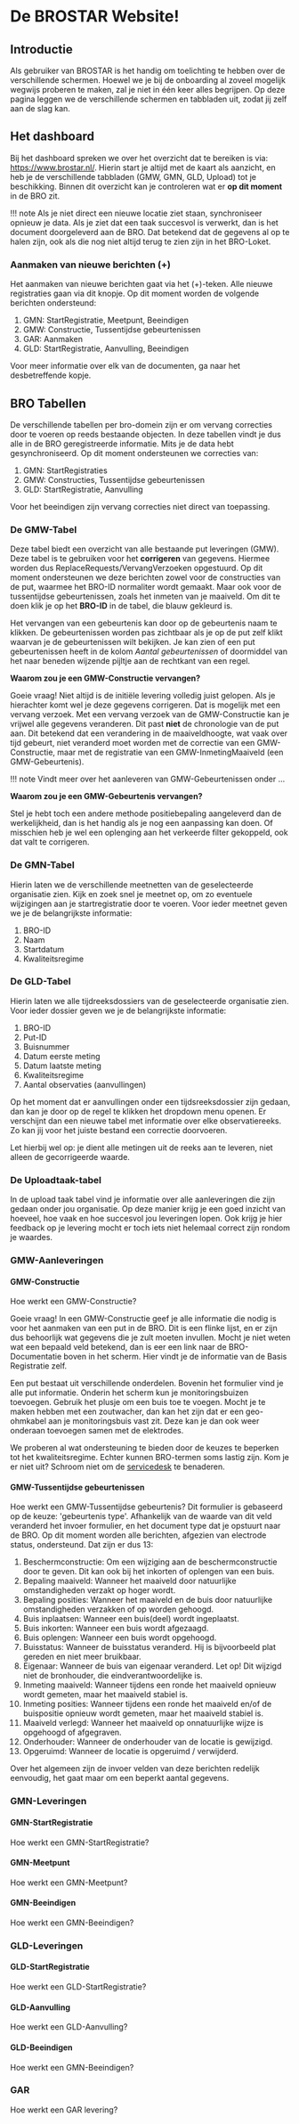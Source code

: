 # De BROSTAR Website!

## Introductie

Als gebruiker van BROSTAR is het handig om toelichting te hebben over de verschillende schermen. Hoewel we je bij de onboarding al zoveel mogelijk wegwijs proberen te maken, zal je niet in één keer alles begrijpen. Op deze pagina leggen we de verschillende schermen en tabbladen uit, zodat jij zelf aan de slag kan.

## Het dashboard

Bij het dashboard spreken we over het overzicht dat te bereiken is via: https://www.brostar.nl/. Hierin start je altijd met de kaart als aanzicht, en heb je de verschillende tabbladen (GMW, GMN, GLD, Upload) tot je beschikking. Binnen dit overzicht kan je controleren wat er **op dit moment** in de BRO zit.

!!! note
Als je niet direct een nieuwe locatie ziet staan, synchroniseer opnieuw je data. Als je ziet dat een taak succesvol is verwerkt, dan is het document doorgeleverd aan de BRO. Dat betekend dat de gegevens al op te halen zijn, ook als die nog niet altijd terug te zien zijn in het BRO-Loket.

### Aanmaken van nieuwe berichten (+)

Het aanmaken van nieuwe berichten gaat via het (+)-teken. Alle nieuwe registraties gaan via dit knopje. Op dit moment worden de volgende berichten ondersteund:

1. GMN: StartRegistratie, Meetpunt, Beeindigen
2. GMW: Constructie, Tussentijdse gebeurtenissen
3. GAR: Aanmaken
4. GLD: StartRegistratie, Aanvulling, Beeindigen

Voor meer informatie over elk van de documenten, ga naar het desbetreffende kopje.

## BRO Tabellen

De verschillende tabellen per bro-domein zijn er om vervang correcties door te voeren op reeds bestaande objecten. In deze tabellen vindt je dus alle in de BRO geregistreerde informatie. Mits je de data hebt gesynchroniseerd. Op dit moment ondersteunen we correcties van:

1. GMN: StartRegistraties
2. GMW: Constructies, Tussentijdse gebeurtenissen
3. GLD: StartRegistratie, Aanvulling

Voor het beeindigen zijn vervang correcties niet direct van toepassing.

### De GMW-Tabel

Deze tabel biedt een overzicht van alle bestaande put leveringen (GMW). Deze tabel is te gebruiken voor het **corrigeren** van gegevens. Hiermee worden dus ReplaceRequests/VervangVerzoeken opgestuurd. Op dit moment ondersteunen we deze berichten zowel voor de constructies van de put, waarmee het BRO-ID normaliter wordt gemaakt. Maar ook voor de tussentijdse gebeurtenissen, zoals het inmeten van je maaiveld. Om dit te doen klik je op het **BRO-ID** in de tabel, die blauw gekleurd is.

Het vervangen van een gebeurtenis kan door op de gebeurtenis naam te klikken. De gebeurtenissen worden pas zichtbaar als je op de put zelf klikt waarvan je de gebeurtenissen wilt bekijken. Je kan zien of een put gebeurtenissen heeft in de kolom _Aantal gebeurtenissen_ of doormiddel van het naar beneden wijzende pijltje aan de rechtkant van een regel.

**Waarom zou je een GMW-Constructie vervangen?**

Goeie vraag! Niet altijd is de initiële levering volledig juist gelopen. Als je hierachter komt wel je deze gegevens corrigeren. Dat is mogelijk met een vervang verzoek. Met een vervang verzoek van de GMW-Constructie kan je vrijwel alle gegevens veranderen. Dit past **niet** de chronologie van de put aan. Dit betekend dat een verandering in de maaiveldhoogte, wat vaak over tijd gebeurt, niet veranderd moet worden met de correctie van een GMW-Constructie, maar met de registratie van een GMW-InmetingMaaiveld (een GMW-Gebeurtenis).

!!! note
Vindt meer over het aanleveren van GMW-Gebeurtenissen onder ...

**Waarom zou je een GMW-Gebeurtenis vervangen?**

Stel je hebt toch een andere methode positiebepaling aangeleverd dan de werkelijkheid, dan is het handig als je nog een aanpassing kan doen. Of misschien heb je wel een oplenging aan het verkeerde filter gekoppeld, ook dat valt te corrigeren.

### De GMN-Tabel

Hierin laten we de verschillende meetnetten van de geselecteerde organisatie zien. Kijk en zoek snel je meetnet op, om zo eventuele wijzigingen aan je startregistratie door te voeren. Voor ieder meetnet geven we je de belangrijkste informatie:

1. BRO-ID
2. Naam
3. Startdatum
4. Kwaliteitsregime

### De GLD-Tabel

Hierin laten we alle tijdreeksdossiers van de geselecteerde organisatie zien. Voor ieder dossier geven we je de belangrijkste informatie:

1. BRO-ID
2. Put-ID
3. Buisnummer
4. Datum eerste meting
5. Datum laatste meting
6. Kwaliteitsregime
7. Aantal observaties (aanvullingen)

Op het moment dat er aanvullingen onder een tijdsreeksdossier zijn gedaan, dan kan je door op de regel te klikken het dropdown menu openen. Er verschijnt dan een nieuwe tabel met informatie over elke observatiereeks. Zo kan jij voor het juiste bestand een correctie doorvoeren.

Let hierbij wel op: je dient alle metingen uit de reeks aan te leveren, niet alleen de gecorrigeerde waarde.

### De Uploadtaak-tabel

In de upload taak tabel vind je informatie over alle aanleveringen die zijn gedaan onder jou organisatie. Op deze manier krijg je een goed inzicht van hoeveel, hoe vaak en hoe succesvol jou leveringen lopen. Ook krijg je hier feedback op je levering mocht er toch iets niet helemaal correct zijn rondom je waardes.

### GMW-Aanleveringen

#### GMW-Constructie

Hoe werkt een GMW-Constructie?

Goeie vraag! In een GMW-Constructie geef je alle informatie die nodig is voor het aanmaken van een put in de BRO. Dit is een flinke lijst, en er zijn dus behoorlijk wat gegevens die je zult moeten invullen. Mocht je niet weten wat een bepaald veld betekend, dan is eer een link naar de BRO-Documentatie boven in het scherm. Hier vindt je de informatie van de Basis Registratie zelf.

Een put bestaat uit verschillende onderdelen. Bovenin het formulier vind je alle put informatie. Onderin het scherm kun je monitoringsbuizen toevoegen. Gebruik het plusje om een buis toe te voegen. Mocht je te maken hebben met een zoutwacher, dan kan het zijn dat er een geo-ohmkabel aan je monitoringsbuis vast zit. Deze kan je dan ook weer onderaan toevoegen samen met de elektrodes.

We proberen al wat ondersteuning te bieden door de keuzes te beperken tot het kwaliteitsregime. Echter kunnen BRO-termen soms lastig zijn. Kom je er niet uit? Schroom niet om de [servicedesk](mailto:servicedesk@nelen-schuurmans.nl) te benaderen.

#### GMW-Tussentijdse gebeurtenissen

Hoe werkt een GMW-Tussentijdse gebeurtenis? Dit formulier is gebaseerd op de keuze: 'gebeurtenis type'. Afhankelijk van de waarde van dit veld veranderd het invoer formulier, en het document type dat je opstuurt naar de BRO. Op dit moment worden alle berichten, afgezien van electrode status, ondersteund. Dat zijn er dus 13:

1. Beschermconstructie: Om een wijziging aan de beschermconstructie door te geven. Dit kan ook bij het inkorten of oplengen van een buis.
2. Bepaling maaiveld: Wanneer het maaiveld door natuurlijke omstandigheden verzakt op hoger wordt.
3. Bepaling posities: Wanneer het maaiveld en de buis door natuurlijke omstandigheden verzakken of op worden gehoogd.
4. Buis inplaatsen: Wanneer een buis(deel) wordt ingeplaatst.
5. Buis inkorten: Wanneer een buis wordt afgezaagd.
6. Buis oplengen: Wanneer een buis wordt opgehoogd.
7. Buisstatus: Wanneer de buisstatus veranderd. Hij is bijvoorbeeld plat gereden en niet meer bruikbaar.
8. Eigenaar: Wanneer de buis van eigenaar veranderd. Let op! Dit wijzigd niet de bronhouder, die eindverantwoordelijke is.
9. Inmeting maaiveld: Wanneer tijdens een ronde het maaiveld opnieuw wordt gemeten, maar het maaiveld stabiel is.
10. Inmeting posities: Wanneer tijdens een ronde het maaiveld en/of de buispositie opnieuw wordt gemeten, maar het maaiveld stabiel is.
11. Maaiveld verlegd: Wanneer het maaiveld op onnatuurlijke wijze is opgehoogd of afgegraven.
12. Onderhouder: Wanneer de onderhouder van de locatie is gewijzigd.
13. Opgeruimd: Wanneer de locatie is opgeruimd / verwijderd.

Over het algemeen zijn de invoer velden van deze berichten redelijk eenvoudig, het gaat maar om een beperkt aantal gegevens.

### GMN-Leveringen

#### GMN-StartRegistratie

Hoe werkt een GMN-StartRegistratie?

#### GMN-Meetpunt

Hoe werkt een GMN-Meetpunt?

#### GMN-Beeindigen

Hoe werkt een GMN-Beeindigen?

### GLD-Leveringen

#### GLD-StartRegistratie

Hoe werkt een GLD-StartRegistratie?

#### GLD-Aanvulling

Hoe werkt een GLD-Aanvulling?

#### GLD-Beeindigen

Hoe werkt een GMN-Beeindigen?

### GAR

Hoe werkt een GAR levering?
